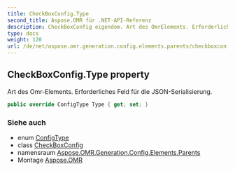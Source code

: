 ```yaml
---
title: CheckBoxConfig.Type
second_title: Aspose.OMR für .NET-API-Referenz
description: CheckBoxConfig eigendom. Art des OmrElements. Erforderliches Feld für die JSONSerialisierung.
type: docs
weight: 120
url: /de/net/aspose.omr.generation.config.elements.parents/checkboxconfig/type/
---
```

## CheckBoxConfig.Type property

Art des Omr-Elements. Erforderliches Feld für die JSON-Serialisierung.

```csharp
public override ConfigType Type { get; set; }
```

### Siehe auch

* enum [ConfigType](../../../aspose.omr.generation.config.enums/configtype/)
* class [CheckBoxConfig](../)
* namensraum [Aspose.OMR.Generation.Config.Elements.Parents](../../checkboxconfig/)
* Montage [Aspose.OMR](../../../)


